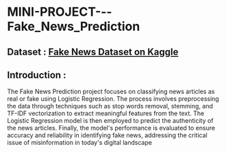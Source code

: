 # MINI-PROJECT---Fake_News_Prediction

## Dataset : [Fake News Dataset on Kaggle](https://www.kaggle.com/c/fake-news/data?select=train.csv)

## Introduction :
The Fake News Prediction project focuses on classifying news articles as real or fake using Logistic Regression. The process involves preprocessing the data through techniques such as stop words removal, stemming, and TF-IDF vectorization to extract meaningful features from the text. The Logistic Regression model is then employed to predict the authenticity of the news articles. Finally, the model's performance is evaluated to ensure accuracy and reliability in identifying fake news, addressing the critical issue of misinformation in today's digital landscape
